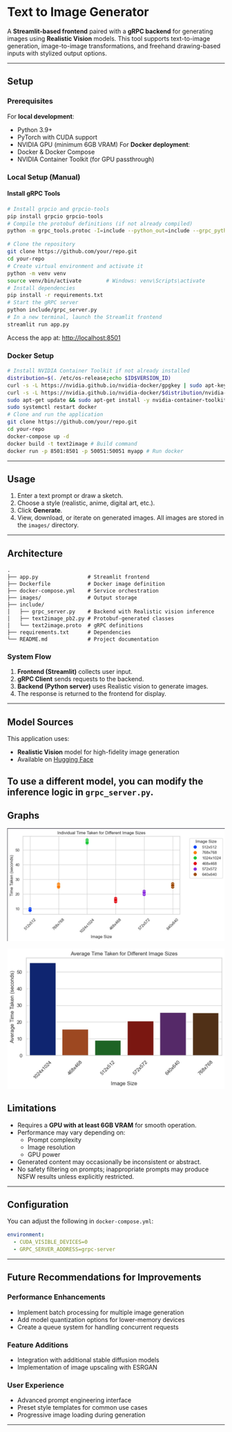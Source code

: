 # Text to Image Generator

A **Streamlit-based frontend** paired with a **gRPC backend** for generating images using **Realistic Vision** models. This tool supports text-to-image generation, image-to-image transformations, and freehand drawing-based inputs with stylized output options.

---
## Setup
### Prerequisites
For **local development**:
- Python 3.9+
- PyTorch with CUDA support
- NVIDIA GPU (minimum 6GB VRAM)
For **Docker deployment**:
- Docker & Docker Compose
- NVIDIA Container Toolkit (for GPU passthrough)
### Local Setup (Manual)
#### Install gRPC Tools
```bash
# Install grpcio and grpcio-tools
pip install grpcio grpcio-tools
# Compile the protobuf definitions (if not already compiled)
python -m grpc_tools.protoc -I=include --python_out=include --grpc_python_out=include include/text2image.proto
```
```bash
# Clone the repository
git clone https://github.com/your/repo.git
cd your-repo
# Create virtual environment and activate it
python -m venv venv
source venv/bin/activate        # Windows: venv\Scripts\activate
# Install dependencies
pip install -r requirements.txt
# Start the gRPC server
python include/grpc_server.py
# In a new terminal, launch the Streamlit frontend
streamlit run app.py
```
Access the app at: [http://localhost:8501](http://localhost:8501)
### Docker Setup
```bash
# Install NVIDIA Container Toolkit if not already installed
distribution=$(. /etc/os-release;echo $ID$VERSION_ID)
curl -s -L https://nvidia.github.io/nvidia-docker/gpgkey | sudo apt-key add -
curl -s -L https://nvidia.github.io/nvidia-docker/$distribution/nvidia-docker.list | sudo tee /etc/apt/sources.list.d/nvidia-docker.list
sudo apt-get update && sudo apt-get install -y nvidia-container-toolkit
sudo systemctl restart docker
# Clone and run the application
git clone https://github.com/your/repo.git
cd your-repo
docker-compose up -d
docker build -t text2image # Build command
docker run -p 8501:8501 -p 50051:50051 myapp # Run docker
```
---
## Usage
1. Enter a text prompt or draw a sketch.
2. Choose a style (realistic, anime, digital art, etc.).
3. Click **Generate**.
4. View, download, or iterate on generated images.
All images are stored in the `images/` directory.
---
## Architecture
```
.
├── app.py                # Streamlit frontend
├── Dockerfile            # Docker image definition
├── docker-compose.yml    # Service orchestration
├── images/               # Output storage
├── include/
│   ├── grpc_server.py    # Backend with Realistic vision inference
│   ├── text2image_pb2.py # Protobuf-generated classes
│   └── text2image.proto  # gRPC definitions
├── requirements.txt      # Dependencies
└── README.md             # Project documentation
```
### System Flow
1. **Frontend (Streamlit)** collects user input.
2. **gRPC Client** sends requests to the backend.
3. **Backend (Python server)** uses Realistic vision to generate images.
4. The response is returned to the frontend for display.
---
## Model Sources
This application uses:
- **Realistic Vision** model for high-fidelity image generation
- Available on [Hugging Face](https://huggingface.co/SG161222/Realistic_Vision_V5.1)
  
To use a different model, you can modify the inference logic in `grpc_server.py`.
---

## Graphs
![Text to Image Generator Interface](image1.jpeg)

![Text to Image Generator Interface](image2.jpeg)


## Limitations
- Requires a **GPU with at least 6GB VRAM** for smooth operation.
- Performance may vary depending on:
  - Prompt complexity
  - Image resolution
  - GPU power
- Generated content may occasionally be inconsistent or abstract.
- No safety filtering on prompts; inappropriate prompts may produce NSFW results unless explicitly restricted.
---
## Configuration
You can adjust the following in `docker-compose.yml`:
```yaml
environment:
  - CUDA_VISIBLE_DEVICES=0
  - GRPC_SERVER_ADDRESS=grpc-server
```
---
## Future Recommendations for Improvements
### Performance Enhancements
- Implement batch processing for multiple image generation
- Add model quantization options for lower-memory devices
- Create a queue system for handling concurrent requests

### Feature Additions
- Integration with additional stable diffusion models
- Implementation of image upscaling with ESRGAN

### User Experience
- Advanced prompt engineering interface
- Preset style templates for common use cases
- Progressive image loading during generation
---
